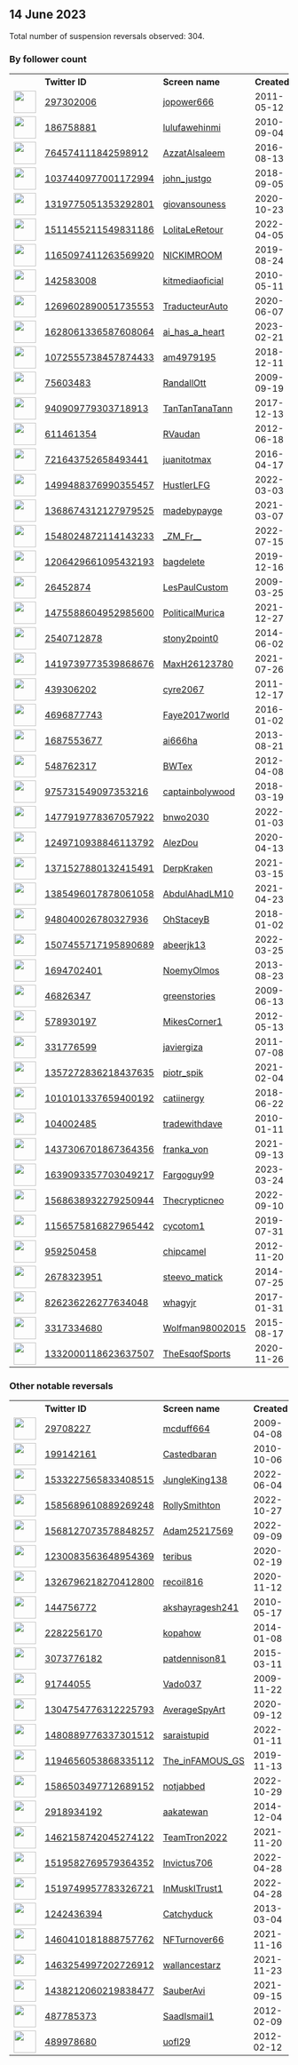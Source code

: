 
## 14 June 2023
Total number of suspension reversals observed: 304.

### By follower count
<table><tr><th></th><th align="left">Twitter ID</th><th align="left">Screen name</th>
<th align="left">Created</th><th align="left">Status</th><th align="left">Suspended</th><th align="left">Followers</th>
<tr><td><a href="https://pbs.twimg.com/profile_images/1633756666658185216/vD3hO_r5_normal.jpg"><img src="https://pbs.twimg.com/profile_images/1633756666658185216/vD3hO_r5_normal.jpg" width="40px" height="40px" align="center"/></a></td><td><a href="https://twitter.com/intent/user?user_id=297302006">297302006</a></td><td><a href="https://twitter.com/jopower666">jopower666</a></td><td>2011-05-12</td><td align="center"></td><td>2023-04-23</td><td>565750</td></tr>
<tr><td><a href="https://pbs.twimg.com/profile_images/1253972995758006272/OB-8pBpL_normal.jpg"><img src="https://pbs.twimg.com/profile_images/1253972995758006272/OB-8pBpL_normal.jpg" width="40px" height="40px" align="center"/></a></td><td><a href="https://twitter.com/intent/user?user_id=186758881">186758881</a></td><td><a href="https://twitter.com/lulufawehinmi">lulufawehinmi</a></td><td>2010-09-04</td><td align="center"></td><td>2023-01-29</td><td>54861</td></tr>
<tr><td><a href="https://pbs.twimg.com/profile_images/1577289040906403842/7BNAqPrc_normal.jpg"><img src="https://pbs.twimg.com/profile_images/1577289040906403842/7BNAqPrc_normal.jpg" width="40px" height="40px" align="center"/></a></td><td><a href="https://twitter.com/intent/user?user_id=764574111842598912">764574111842598912</a></td><td><a href="https://twitter.com/AzzatAlsaleem">AzzatAlsaleem</a></td><td>2016-08-13</td><td align="center"></td><td>2023-03-21</td><td>30132</td></tr>
<tr><td><a href="https://pbs.twimg.com/profile_images/1668938915401674754/PsT8JQo9_normal.jpg"><img src="https://pbs.twimg.com/profile_images/1668938915401674754/PsT8JQo9_normal.jpg" width="40px" height="40px" align="center"/></a></td><td><a href="https://twitter.com/intent/user?user_id=1037440977001172994">1037440977001172994</a></td><td><a href="https://twitter.com/john_justgo">john_justgo</a></td><td>2018-09-05</td><td align="center"></td><td></td><td>14002</td></tr>
<tr><td><a href="https://pbs.twimg.com/profile_images/1664333227035598864/PKptya0s_normal.jpg"><img src="https://pbs.twimg.com/profile_images/1664333227035598864/PKptya0s_normal.jpg" width="40px" height="40px" align="center"/></a></td><td><a href="https://twitter.com/intent/user?user_id=1319775051353292801">1319775051353292801</a></td><td><a href="https://twitter.com/giovansouness">giovansouness</a></td><td>2020-10-23</td><td align="center"></td><td>2023-05-30</td><td>13654</td></tr>
<tr><td><a href="https://pbs.twimg.com/profile_images/1626731029129056256/ib9qCCbo_normal.jpg"><img src="https://pbs.twimg.com/profile_images/1626731029129056256/ib9qCCbo_normal.jpg" width="40px" height="40px" align="center"/></a></td><td><a href="https://twitter.com/intent/user?user_id=1511455211549831186">1511455211549831186</a></td><td><a href="https://twitter.com/LolitaLeRetour">LolitaLeRetour</a></td><td>2022-04-05</td><td align="center"></td><td>2023-06-09</td><td>7301</td></tr>
<tr><td><a href="https://pbs.twimg.com/profile_images/1667360387753181184/pQeJxER7_normal.jpg"><img src="https://pbs.twimg.com/profile_images/1667360387753181184/pQeJxER7_normal.jpg" width="40px" height="40px" align="center"/></a></td><td><a href="https://twitter.com/intent/user?user_id=1165097411263569920">1165097411263569920</a></td><td><a href="https://twitter.com/NICKIMROOM">NICKIMROOM</a></td><td>2019-08-24</td><td align="center"></td><td>2023-05-17</td><td>6337</td></tr>
<tr><td><a href="https://pbs.twimg.com/profile_images/1640377096760352768/RGr2a3v__normal.jpg"><img src="https://pbs.twimg.com/profile_images/1640377096760352768/RGr2a3v__normal.jpg" width="40px" height="40px" align="center"/></a></td><td><a href="https://twitter.com/intent/user?user_id=142583008">142583008</a></td><td><a href="https://twitter.com/kitmediaoficial">kitmediaoficial</a></td><td>2010-05-11</td><td align="center"></td><td>2023-06-06</td><td>5516</td></tr>
<tr><td><a href="https://pbs.twimg.com/profile_images/1667844020943351809/Zye4b-2p_normal.jpg"><img src="https://pbs.twimg.com/profile_images/1667844020943351809/Zye4b-2p_normal.jpg" width="40px" height="40px" align="center"/></a></td><td><a href="https://twitter.com/intent/user?user_id=1269602890051735553">1269602890051735553</a></td><td><a href="https://twitter.com/TraducteurAuto">TraducteurAuto</a></td><td>2020-06-07</td><td align="center"></td><td>2022-03-17</td><td>5422</td></tr>
<tr><td><a href="https://pbs.twimg.com/profile_images/1636660398484258821/6-oePTwP_normal.jpg"><img src="https://pbs.twimg.com/profile_images/1636660398484258821/6-oePTwP_normal.jpg" width="40px" height="40px" align="center"/></a></td><td><a href="https://twitter.com/intent/user?user_id=1628061336587608064">1628061336587608064</a></td><td><a href="https://twitter.com/ai_has_a_heart">ai_has_a_heart</a></td><td>2023-02-21</td><td align="center"></td><td>2023-06-05</td><td>4031</td></tr>
<tr><td><a href="https://pbs.twimg.com/profile_images/1653495366619222041/1BMeArjt_normal.jpg"><img src="https://pbs.twimg.com/profile_images/1653495366619222041/1BMeArjt_normal.jpg" width="40px" height="40px" align="center"/></a></td><td><a href="https://twitter.com/intent/user?user_id=1072555738457874433">1072555738457874433</a></td><td><a href="https://twitter.com/am4979195">am4979195</a></td><td>2018-12-11</td><td align="center"></td><td>2023-05-25</td><td>3881</td></tr>
<tr><td><a href="https://pbs.twimg.com/profile_images/2915420493/0ed71835c97d3028c8305de8c075fc99_normal.png"><img src="https://pbs.twimg.com/profile_images/2915420493/0ed71835c97d3028c8305de8c075fc99_normal.png" width="40px" height="40px" align="center"/></a></td><td><a href="https://twitter.com/intent/user?user_id=75603483">75603483</a></td><td><a href="https://twitter.com/RandallOtt">RandallOtt</a></td><td>2009-09-19</td><td align="center">🔒</td><td>2022-05-06</td><td>3317</td></tr>
<tr><td><a href="https://pbs.twimg.com/profile_images/1590370333961363456/U23nbN2h_normal.jpg"><img src="https://pbs.twimg.com/profile_images/1590370333961363456/U23nbN2h_normal.jpg" width="40px" height="40px" align="center"/></a></td><td><a href="https://twitter.com/intent/user?user_id=940909779303718913">940909779303718913</a></td><td><a href="https://twitter.com/TanTanTanaTann">TanTanTanaTann</a></td><td>2017-12-13</td><td align="center"></td><td>2022-11-13</td><td>3237</td></tr>
<tr><td><a href="https://pbs.twimg.com/profile_images/1277106823183687681/JuqpzW88_normal.jpg"><img src="https://pbs.twimg.com/profile_images/1277106823183687681/JuqpzW88_normal.jpg" width="40px" height="40px" align="center"/></a></td><td><a href="https://twitter.com/intent/user?user_id=611461354">611461354</a></td><td><a href="https://twitter.com/RVaudan">RVaudan</a></td><td>2012-06-18</td><td align="center">🔒</td><td>2023-05-02</td><td>2689</td></tr>
<tr><td><a href="https://pbs.twimg.com/profile_images/1487852897450737675/WrhPtA3-_normal.jpg"><img src="https://pbs.twimg.com/profile_images/1487852897450737675/WrhPtA3-_normal.jpg" width="40px" height="40px" align="center"/></a></td><td><a href="https://twitter.com/intent/user?user_id=721643752658493441">721643752658493441</a></td><td><a href="https://twitter.com/juanitotmax">juanitotmax</a></td><td>2016-04-17</td><td align="center"></td><td>2022-08-19</td><td>2609</td></tr>
<tr><td><a href="https://pbs.twimg.com/profile_images/1640081024704032773/bMc2aEgp_normal.jpg"><img src="https://pbs.twimg.com/profile_images/1640081024704032773/bMc2aEgp_normal.jpg" width="40px" height="40px" align="center"/></a></td><td><a href="https://twitter.com/intent/user?user_id=1499488376990355457">1499488376990355457</a></td><td><a href="https://twitter.com/HustlerLFG">HustlerLFG</a></td><td>2022-03-03</td><td align="center"></td><td>2023-06-03</td><td>2505</td></tr>
<tr><td><a href="https://pbs.twimg.com/profile_images/1668434514551382016/dcCMYUav_normal.jpg"><img src="https://pbs.twimg.com/profile_images/1668434514551382016/dcCMYUav_normal.jpg" width="40px" height="40px" align="center"/></a></td><td><a href="https://twitter.com/intent/user?user_id=1368674312127979525">1368674312127979525</a></td><td><a href="https://twitter.com/madebypayge">madebypayge</a></td><td>2021-03-07</td><td align="center"></td><td>2022-11-12</td><td>2436</td></tr>
<tr><td><a href="https://pbs.twimg.com/profile_images/1668635479397519360/wAwY-MIU_normal.jpg"><img src="https://pbs.twimg.com/profile_images/1668635479397519360/wAwY-MIU_normal.jpg" width="40px" height="40px" align="center"/></a></td><td><a href="https://twitter.com/intent/user?user_id=1548024872114143233">1548024872114143233</a></td><td><a href="https://twitter.com/_ZM_Fr__">_ZM_Fr__</a></td><td>2022-07-15</td><td align="center">🔒</td><td>2023-02-18</td><td>2397</td></tr>
<tr><td><a href="https://pbs.twimg.com/profile_images/1661074250457919491/5fA9sr_e_normal.jpg"><img src="https://pbs.twimg.com/profile_images/1661074250457919491/5fA9sr_e_normal.jpg" width="40px" height="40px" align="center"/></a></td><td><a href="https://twitter.com/intent/user?user_id=1206429661095432193">1206429661095432193</a></td><td><a href="https://twitter.com/bagdelete">bagdelete</a></td><td>2019-12-16</td><td align="center"></td><td>2023-06-01</td><td>2212</td></tr>
<tr><td><a href="https://pbs.twimg.com/profile_images/1038313030356938752/bM1A7-22_normal.jpg"><img src="https://pbs.twimg.com/profile_images/1038313030356938752/bM1A7-22_normal.jpg" width="40px" height="40px" align="center"/></a></td><td><a href="https://twitter.com/intent/user?user_id=26452874">26452874</a></td><td><a href="https://twitter.com/LesPaulCustom">LesPaulCustom</a></td><td>2009-03-25</td><td align="center"></td><td></td><td>2210</td></tr>
<tr><td><a href="https://pbs.twimg.com/profile_images/1636456090077372416/180k99az_normal.jpg"><img src="https://pbs.twimg.com/profile_images/1636456090077372416/180k99az_normal.jpg" width="40px" height="40px" align="center"/></a></td><td><a href="https://twitter.com/intent/user?user_id=1475588604952985600">1475588604952985600</a></td><td><a href="https://twitter.com/PoliticalMurica">PoliticalMurica</a></td><td>2021-12-27</td><td align="center"></td><td>2023-05-28</td><td>1960</td></tr>
<tr><td><a href="https://pbs.twimg.com/profile_images/1495078621475651588/VKV8vlpT_normal.jpg"><img src="https://pbs.twimg.com/profile_images/1495078621475651588/VKV8vlpT_normal.jpg" width="40px" height="40px" align="center"/></a></td><td><a href="https://twitter.com/intent/user?user_id=2540712878">2540712878</a></td><td><a href="https://twitter.com/stony2point0">stony2point0</a></td><td>2014-06-02</td><td align="center"></td><td>2022-12-02</td><td>1862</td></tr>
<tr><td><a href="https://pbs.twimg.com/profile_images/1652259804369371137/FrJfchPR_normal.jpg"><img src="https://pbs.twimg.com/profile_images/1652259804369371137/FrJfchPR_normal.jpg" width="40px" height="40px" align="center"/></a></td><td><a href="https://twitter.com/intent/user?user_id=1419739773539868676">1419739773539868676</a></td><td><a href="https://twitter.com/MaxH26123780">MaxH26123780</a></td><td>2021-07-26</td><td align="center"></td><td>2023-03-06</td><td>1848</td></tr>
<tr><td><a href="https://pbs.twimg.com/profile_images/1507757256741376000/TzWGbqHl_normal.jpg"><img src="https://pbs.twimg.com/profile_images/1507757256741376000/TzWGbqHl_normal.jpg" width="40px" height="40px" align="center"/></a></td><td><a href="https://twitter.com/intent/user?user_id=439306202">439306202</a></td><td><a href="https://twitter.com/cyre2067">cyre2067</a></td><td>2011-12-17</td><td align="center"></td><td>2022-03-27</td><td>1833</td></tr>
<tr><td><a href="https://pbs.twimg.com/profile_images/735336698528333825/fSpvnTJv_normal.jpg"><img src="https://pbs.twimg.com/profile_images/735336698528333825/fSpvnTJv_normal.jpg" width="40px" height="40px" align="center"/></a></td><td><a href="https://twitter.com/intent/user?user_id=4696877743">4696877743</a></td><td><a href="https://twitter.com/Faye2017world">Faye2017world</a></td><td>2016-01-02</td><td align="center"></td><td></td><td>1817</td></tr>
<tr><td><a href="https://pbs.twimg.com/profile_images/1343810729527435265/_WDtAAAl_normal.jpg"><img src="https://pbs.twimg.com/profile_images/1343810729527435265/_WDtAAAl_normal.jpg" width="40px" height="40px" align="center"/></a></td><td><a href="https://twitter.com/intent/user?user_id=1687553677">1687553677</a></td><td><a href="https://twitter.com/ai666ha">ai666ha</a></td><td>2013-08-21</td><td align="center"></td><td></td><td>1773</td></tr>
<tr><td><a href="https://pbs.twimg.com/profile_images/1668948997355057154/m0fbMByx_normal.jpg"><img src="https://pbs.twimg.com/profile_images/1668948997355057154/m0fbMByx_normal.jpg" width="40px" height="40px" align="center"/></a></td><td><a href="https://twitter.com/intent/user?user_id=548762317">548762317</a></td><td><a href="https://twitter.com/BWTex">BWTex</a></td><td>2012-04-08</td><td align="center"></td><td></td><td>1729</td></tr>
<tr><td><a href="https://pbs.twimg.com/profile_images/1486925454338576388/1hZ3aUVJ_normal.jpg"><img src="https://pbs.twimg.com/profile_images/1486925454338576388/1hZ3aUVJ_normal.jpg" width="40px" height="40px" align="center"/></a></td><td><a href="https://twitter.com/intent/user?user_id=975731549097353216">975731549097353216</a></td><td><a href="https://twitter.com/captainbolywood">captainbolywood</a></td><td>2018-03-19</td><td align="center"></td><td>2022-08-06</td><td>1696</td></tr>
<tr><td><a href="https://pbs.twimg.com/profile_images/1477921411331198978/nLaXEbnY_normal.jpg"><img src="https://pbs.twimg.com/profile_images/1477921411331198978/nLaXEbnY_normal.jpg" width="40px" height="40px" align="center"/></a></td><td><a href="https://twitter.com/intent/user?user_id=1477919778367057922">1477919778367057922</a></td><td><a href="https://twitter.com/bnwo2030">bnwo2030</a></td><td>2022-01-03</td><td align="center"></td><td>2023-06-02</td><td>1690</td></tr>
<tr><td><a href="https://pbs.twimg.com/profile_images/1668222798248960000/R67JVXIP_normal.jpg"><img src="https://pbs.twimg.com/profile_images/1668222798248960000/R67JVXIP_normal.jpg" width="40px" height="40px" align="center"/></a></td><td><a href="https://twitter.com/intent/user?user_id=1249710938846113792">1249710938846113792</a></td><td><a href="https://twitter.com/AlezDou">AlezDou</a></td><td>2020-04-13</td><td align="center"></td><td>2022-04-11</td><td>1656</td></tr>
<tr><td><a href="https://pbs.twimg.com/profile_images/1666939904285081600/ehw2f1gp_normal.jpg"><img src="https://pbs.twimg.com/profile_images/1666939904285081600/ehw2f1gp_normal.jpg" width="40px" height="40px" align="center"/></a></td><td><a href="https://twitter.com/intent/user?user_id=1371527880132415491">1371527880132415491</a></td><td><a href="https://twitter.com/DerpKraken">DerpKraken</a></td><td>2021-03-15</td><td align="center"></td><td>2023-05-27</td><td>1636</td></tr>
<tr><td><a href="https://pbs.twimg.com/profile_images/1667265140633358480/qzHIl_mh_normal.jpg"><img src="https://pbs.twimg.com/profile_images/1667265140633358480/qzHIl_mh_normal.jpg" width="40px" height="40px" align="center"/></a></td><td><a href="https://twitter.com/intent/user?user_id=1385496017878061058">1385496017878061058</a></td><td><a href="https://twitter.com/AbdulAhadLM10">AbdulAhadLM10</a></td><td>2021-04-23</td><td align="center"></td><td>2023-06-01</td><td>1564</td></tr>
<tr><td><a href="https://pbs.twimg.com/profile_images/1518713384874741792/Lfc5isS7_normal.jpg"><img src="https://pbs.twimg.com/profile_images/1518713384874741792/Lfc5isS7_normal.jpg" width="40px" height="40px" align="center"/></a></td><td><a href="https://twitter.com/intent/user?user_id=948040026780327936">948040026780327936</a></td><td><a href="https://twitter.com/OhStaceyB">OhStaceyB</a></td><td>2018-01-02</td><td align="center"></td><td>2022-09-09</td><td>1495</td></tr>
<tr><td><a href="https://pbs.twimg.com/profile_images/1662696543785287681/zwwmIj2D_normal.jpg"><img src="https://pbs.twimg.com/profile_images/1662696543785287681/zwwmIj2D_normal.jpg" width="40px" height="40px" align="center"/></a></td><td><a href="https://twitter.com/intent/user?user_id=1507455717195890689">1507455717195890689</a></td><td><a href="https://twitter.com/abeerjk13">abeerjk13</a></td><td>2022-03-25</td><td align="center"></td><td>2023-06-04</td><td>1481</td></tr>
<tr><td><a href="https://pbs.twimg.com/profile_images/1613800767944531969/9pu7SGqd_normal.jpg"><img src="https://pbs.twimg.com/profile_images/1613800767944531969/9pu7SGqd_normal.jpg" width="40px" height="40px" align="center"/></a></td><td><a href="https://twitter.com/intent/user?user_id=1694702401">1694702401</a></td><td><a href="https://twitter.com/NoemyOlmos">NoemyOlmos</a></td><td>2013-08-23</td><td align="center"></td><td>2023-05-30</td><td>1470</td></tr>
<tr><td><a href="https://pbs.twimg.com/profile_images/1669084004430086150/axnjYr5s_normal.jpg"><img src="https://pbs.twimg.com/profile_images/1669084004430086150/axnjYr5s_normal.jpg" width="40px" height="40px" align="center"/></a></td><td><a href="https://twitter.com/intent/user?user_id=46826347">46826347</a></td><td><a href="https://twitter.com/greenstories">greenstories</a></td><td>2009-06-13</td><td align="center"></td><td></td><td>1415</td></tr>
<tr><td><a href="https://pbs.twimg.com/profile_images/1163059733668012033/9ptWCzr0_normal.jpg"><img src="https://pbs.twimg.com/profile_images/1163059733668012033/9ptWCzr0_normal.jpg" width="40px" height="40px" align="center"/></a></td><td><a href="https://twitter.com/intent/user?user_id=578930197">578930197</a></td><td><a href="https://twitter.com/MikesCorner1">MikesCorner1</a></td><td>2012-05-13</td><td align="center"></td><td></td><td>1296</td></tr>
<tr><td><a href="https://pbs.twimg.com/profile_images/1454847802996109313/WenwAjBc_normal.jpg"><img src="https://pbs.twimg.com/profile_images/1454847802996109313/WenwAjBc_normal.jpg" width="40px" height="40px" align="center"/></a></td><td><a href="https://twitter.com/intent/user?user_id=331776599">331776599</a></td><td><a href="https://twitter.com/javiergiza">javiergiza</a></td><td>2011-07-08</td><td align="center"></td><td>2022-08-19</td><td>1224</td></tr>
<tr><td><a href="https://pbs.twimg.com/profile_images/1509829086474125323/VpmaPf2y_normal.jpg"><img src="https://pbs.twimg.com/profile_images/1509829086474125323/VpmaPf2y_normal.jpg" width="40px" height="40px" align="center"/></a></td><td><a href="https://twitter.com/intent/user?user_id=1357272836218437635">1357272836218437635</a></td><td><a href="https://twitter.com/piotr_spik">piotr_spik</a></td><td>2021-02-04</td><td align="center"></td><td>2023-06-02</td><td>1224</td></tr>
<tr><td><a href="https://pbs.twimg.com/profile_images/1669341884173492224/otilQ-Te_normal.jpg"><img src="https://pbs.twimg.com/profile_images/1669341884173492224/otilQ-Te_normal.jpg" width="40px" height="40px" align="center"/></a></td><td><a href="https://twitter.com/intent/user?user_id=1010101337659400192">1010101337659400192</a></td><td><a href="https://twitter.com/catiinergy">catiinergy</a></td><td>2018-06-22</td><td align="center"></td><td></td><td>1219</td></tr>
<tr><td><a href="https://pbs.twimg.com/profile_images/683717604800856064/IHTwFL_m_normal.jpg"><img src="https://pbs.twimg.com/profile_images/683717604800856064/IHTwFL_m_normal.jpg" width="40px" height="40px" align="center"/></a></td><td><a href="https://twitter.com/intent/user?user_id=104002485">104002485</a></td><td><a href="https://twitter.com/tradewithdave">tradewithdave</a></td><td>2010-01-11</td><td align="center"></td><td></td><td>1173</td></tr>
<tr><td><a href="https://pbs.twimg.com/profile_images/1437308072842698752/WM595t6W_normal.jpg"><img src="https://pbs.twimg.com/profile_images/1437308072842698752/WM595t6W_normal.jpg" width="40px" height="40px" align="center"/></a></td><td><a href="https://twitter.com/intent/user?user_id=1437306701867364356">1437306701867364356</a></td><td><a href="https://twitter.com/franka_von">franka_von</a></td><td>2021-09-13</td><td align="center"></td><td>2022-08-10</td><td>1171</td></tr>
<tr><td><a href="https://pbs.twimg.com/profile_images/1639402344302403591/uJxy6SAk_normal.jpg"><img src="https://pbs.twimg.com/profile_images/1639402344302403591/uJxy6SAk_normal.jpg" width="40px" height="40px" align="center"/></a></td><td><a href="https://twitter.com/intent/user?user_id=1639093357703049217">1639093357703049217</a></td><td><a href="https://twitter.com/Fargoguy99">Fargoguy99</a></td><td>2023-03-24</td><td align="center"></td><td>2023-06-01</td><td>1040</td></tr>
<tr><td><a href="https://pbs.twimg.com/profile_images/1569896901780340736/6UX9ad2h_normal.jpg"><img src="https://pbs.twimg.com/profile_images/1569896901780340736/6UX9ad2h_normal.jpg" width="40px" height="40px" align="center"/></a></td><td><a href="https://twitter.com/intent/user?user_id=1568638932279250944">1568638932279250944</a></td><td><a href="https://twitter.com/Thecrypticneo">Thecrypticneo</a></td><td>2022-09-10</td><td align="center"></td><td>2023-05-12</td><td>907</td></tr>
<tr><td><a href="https://pbs.twimg.com/profile_images/1476616255306096656/Ib6hDd9x_normal.jpg"><img src="https://pbs.twimg.com/profile_images/1476616255306096656/Ib6hDd9x_normal.jpg" width="40px" height="40px" align="center"/></a></td><td><a href="https://twitter.com/intent/user?user_id=1156575816827965442">1156575816827965442</a></td><td><a href="https://twitter.com/cycotom1">cycotom1</a></td><td>2019-07-31</td><td align="center"></td><td>2023-01-05</td><td>887</td></tr>
<tr><td><a href="https://pbs.twimg.com/profile_images/1347928777351962624/2aMBsCHc_normal.jpg"><img src="https://pbs.twimg.com/profile_images/1347928777351962624/2aMBsCHc_normal.jpg" width="40px" height="40px" align="center"/></a></td><td><a href="https://twitter.com/intent/user?user_id=959250458">959250458</a></td><td><a href="https://twitter.com/chipcamel">chipcamel</a></td><td>2012-11-20</td><td align="center"></td><td></td><td>877</td></tr>
<tr><td><a href="https://pbs.twimg.com/profile_images/1529861366286278661/buLsEfOv_normal.jpg"><img src="https://pbs.twimg.com/profile_images/1529861366286278661/buLsEfOv_normal.jpg" width="40px" height="40px" align="center"/></a></td><td><a href="https://twitter.com/intent/user?user_id=2678323951">2678323951</a></td><td><a href="https://twitter.com/steevo_matick">steevo_matick</a></td><td>2014-07-25</td><td align="center"></td><td>2023-05-28</td><td>876</td></tr>
<tr><td><a href="https://pbs.twimg.com/profile_images/1659312736621273088/BGogZAII_normal.jpg"><img src="https://pbs.twimg.com/profile_images/1659312736621273088/BGogZAII_normal.jpg" width="40px" height="40px" align="center"/></a></td><td><a href="https://twitter.com/intent/user?user_id=826236226277634048">826236226277634048</a></td><td><a href="https://twitter.com/whagyjr">whagyjr</a></td><td>2017-01-31</td><td align="center"></td><td>2023-05-29</td><td>851</td></tr>
<tr><td><a href="https://pbs.twimg.com/profile_images/1346121740733222912/v6xIQ22N_normal.jpg"><img src="https://pbs.twimg.com/profile_images/1346121740733222912/v6xIQ22N_normal.jpg" width="40px" height="40px" align="center"/></a></td><td><a href="https://twitter.com/intent/user?user_id=3317334680">3317334680</a></td><td><a href="https://twitter.com/Wolfman98002015">Wolfman98002015</a></td><td>2015-08-17</td><td align="center"></td><td>2023-05-28</td><td>806</td></tr>
<tr><td><a href="https://pbs.twimg.com/profile_images/1658677772678578177/USOe5S6T_normal.jpg"><img src="https://pbs.twimg.com/profile_images/1658677772678578177/USOe5S6T_normal.jpg" width="40px" height="40px" align="center"/></a></td><td><a href="https://twitter.com/intent/user?user_id=1332000118623637507">1332000118623637507</a></td><td><a href="https://twitter.com/TheEsqofSports">TheEsqofSports</a></td><td>2020-11-26</td><td align="center"></td><td></td><td>775</td></tr>
</table>

### Other notable reversals
<table><tr><th></th><th align="left">Twitter ID</th><th align="left">Screen name</th>
<th align="left">Created</th><th align="left">Status</th><th align="left">Suspended</th><th align="left">Followers</th>
<tr><td><a href="https://pbs.twimg.com/profile_images/1658623266053935105/k22t_XRh_normal.jpg"><img src="https://pbs.twimg.com/profile_images/1658623266053935105/k22t_XRh_normal.jpg" width="40px" height="40px" align="center"/></a></td><td><a href="https://twitter.com/intent/user?user_id=29708227">29708227</a></td><td><a href="https://twitter.com/mcduff664">mcduff664</a></td><td>2009-04-08</td><td align="center"></td><td>2023-05-28</td><td>168</td></tr>
<tr><td><a href="https://pbs.twimg.com/profile_images/1517543865644896256/V5yfyjBO_normal.jpg"><img src="https://pbs.twimg.com/profile_images/1517543865644896256/V5yfyjBO_normal.jpg" width="40px" height="40px" align="center"/></a></td><td><a href="https://twitter.com/intent/user?user_id=199142161">199142161</a></td><td><a href="https://twitter.com/Castedbaran">Castedbaran</a></td><td>2010-10-06</td><td align="center"></td><td>2023-05-28</td><td>29</td></tr>
<tr><td><a href="https://pbs.twimg.com/profile_images/1533228099306934272/J7MGMV0N_normal.jpg"><img src="https://pbs.twimg.com/profile_images/1533228099306934272/J7MGMV0N_normal.jpg" width="40px" height="40px" align="center"/></a></td><td><a href="https://twitter.com/intent/user?user_id=1533227565833408515">1533227565833408515</a></td><td><a href="https://twitter.com/JungleKing138">JungleKing138</a></td><td>2022-06-04</td><td align="center"></td><td>2022-12-12</td><td>24</td></tr>
<tr><td><a href="https://pbs.twimg.com/profile_images/1586317648605827072/OZXANHKO_normal.jpg"><img src="https://pbs.twimg.com/profile_images/1586317648605827072/OZXANHKO_normal.jpg" width="40px" height="40px" align="center"/></a></td><td><a href="https://twitter.com/intent/user?user_id=1585689610889269248">1585689610889269248</a></td><td><a href="https://twitter.com/RollySmithton">RollySmithton</a></td><td>2022-10-27</td><td align="center"></td><td>2022-11-07</td><td>14</td></tr>
<tr><td><a href="https://pbs.twimg.com/profile_images/1668700725193461762/b7OD3ZxO_normal.jpg"><img src="https://pbs.twimg.com/profile_images/1668700725193461762/b7OD3ZxO_normal.jpg" width="40px" height="40px" align="center"/></a></td><td><a href="https://twitter.com/intent/user?user_id=1568127073578848257">1568127073578848257</a></td><td><a href="https://twitter.com/Adam25217569">Adam25217569</a></td><td>2022-09-09</td><td align="center"></td><td>2023-06-08</td><td>573</td></tr>
<tr><td><a href="https://pbs.twimg.com/profile_images/1611013560775372803/Yw2IBJOm_normal.jpg"><img src="https://pbs.twimg.com/profile_images/1611013560775372803/Yw2IBJOm_normal.jpg" width="40px" height="40px" align="center"/></a></td><td><a href="https://twitter.com/intent/user?user_id=1230083563648954369">1230083563648954369</a></td><td><a href="https://twitter.com/teribus">teribus</a></td><td>2020-02-19</td><td align="center"></td><td>2023-05-28</td><td>142</td></tr>
<tr><td><a href="https://pbs.twimg.com/profile_images/1569679984981118977/ds7B-7OX_normal.jpg"><img src="https://pbs.twimg.com/profile_images/1569679984981118977/ds7B-7OX_normal.jpg" width="40px" height="40px" align="center"/></a></td><td><a href="https://twitter.com/intent/user?user_id=1326796218270412800">1326796218270412800</a></td><td><a href="https://twitter.com/recoil816">recoil816</a></td><td>2020-11-12</td><td align="center">🔒</td><td>2022-12-30</td><td>2</td></tr>
<tr><td><a href="https://pbs.twimg.com/profile_images/1119229327952859141/sIgjb2El_normal.jpg"><img src="https://pbs.twimg.com/profile_images/1119229327952859141/sIgjb2El_normal.jpg" width="40px" height="40px" align="center"/></a></td><td><a href="https://twitter.com/intent/user?user_id=144756772">144756772</a></td><td><a href="https://twitter.com/akshayragesh241">akshayragesh241</a></td><td>2010-05-17</td><td align="center"></td><td>2023-05-31</td><td>64</td></tr>
<tr><td><a href="https://pbs.twimg.com/profile_images/1669160626151739393/FC9aNlwI_normal.jpg"><img src="https://pbs.twimg.com/profile_images/1669160626151739393/FC9aNlwI_normal.jpg" width="40px" height="40px" align="center"/></a></td><td><a href="https://twitter.com/intent/user?user_id=2282256170">2282256170</a></td><td><a href="https://twitter.com/kopahow">kopahow</a></td><td>2014-01-08</td><td align="center"></td><td>2022-06-29</td><td>68</td></tr>
<tr><td><a href="https://pbs.twimg.com/profile_images/576120156323213312/k0F6QrMv_normal.jpeg"><img src="https://pbs.twimg.com/profile_images/576120156323213312/k0F6QrMv_normal.jpeg" width="40px" height="40px" align="center"/></a></td><td><a href="https://twitter.com/intent/user?user_id=3073776182">3073776182</a></td><td><a href="https://twitter.com/patdennison81">patdennison81</a></td><td>2015-03-11</td><td align="center"></td><td>2023-06-01</td><td>25</td></tr>
<tr><td><a href="https://pbs.twimg.com/profile_images/1666888651647623169/NqG-p-3m_normal.jpg"><img src="https://pbs.twimg.com/profile_images/1666888651647623169/NqG-p-3m_normal.jpg" width="40px" height="40px" align="center"/></a></td><td><a href="https://twitter.com/intent/user?user_id=91744055">91744055</a></td><td><a href="https://twitter.com/Vado037">Vado037</a></td><td>2009-11-22</td><td align="center">🔒</td><td>2023-03-28</td><td>13</td></tr>
<tr><td><a href="https://pbs.twimg.com/profile_images/1437698241844310016/cy8Ks8If_normal.jpg"><img src="https://pbs.twimg.com/profile_images/1437698241844310016/cy8Ks8If_normal.jpg" width="40px" height="40px" align="center"/></a></td><td><a href="https://twitter.com/intent/user?user_id=1304754776312225793">1304754776312225793</a></td><td><a href="https://twitter.com/AverageSpyArt">AverageSpyArt</a></td><td>2020-09-12</td><td align="center"></td><td>2023-05-28</td><td>268</td></tr>
<tr><td><a href="https://pbs.twimg.com/profile_images/1629766648969273345/bdr5O7xn_normal.jpg"><img src="https://pbs.twimg.com/profile_images/1629766648969273345/bdr5O7xn_normal.jpg" width="40px" height="40px" align="center"/></a></td><td><a href="https://twitter.com/intent/user?user_id=1480889776337301512">1480889776337301512</a></td><td><a href="https://twitter.com/saraistupid">saraistupid</a></td><td>2022-01-11</td><td align="center"></td><td>2023-03-27</td><td>155</td></tr>
<tr><td><a href="https://pbs.twimg.com/profile_images/1663291246712872962/6--v9YnC_normal.jpg"><img src="https://pbs.twimg.com/profile_images/1663291246712872962/6--v9YnC_normal.jpg" width="40px" height="40px" align="center"/></a></td><td><a href="https://twitter.com/intent/user?user_id=1194656053868335112">1194656053868335112</a></td><td><a href="https://twitter.com/The_inFAMOUS_GS">The_inFAMOUS_GS</a></td><td>2019-11-13</td><td align="center"></td><td>2023-05-28</td><td>464</td></tr>
<tr><td><a href="https://pbs.twimg.com/profile_images/1586503633423564800/hUiqs1_A_normal.jpg"><img src="https://pbs.twimg.com/profile_images/1586503633423564800/hUiqs1_A_normal.jpg" width="40px" height="40px" align="center"/></a></td><td><a href="https://twitter.com/intent/user?user_id=1586503497712689152">1586503497712689152</a></td><td><a href="https://twitter.com/notjabbed">notjabbed</a></td><td>2022-10-29</td><td align="center"></td><td>2022-12-28</td><td>11</td></tr>
<tr><td><a href="https://pbs.twimg.com/profile_images/1338221430471737344/jX5uzDk5_normal.jpg"><img src="https://pbs.twimg.com/profile_images/1338221430471737344/jX5uzDk5_normal.jpg" width="40px" height="40px" align="center"/></a></td><td><a href="https://twitter.com/intent/user?user_id=2918934192">2918934192</a></td><td><a href="https://twitter.com/aakatewan">aakatewan</a></td><td>2014-12-04</td><td align="center"></td><td>2023-06-01</td><td>29</td></tr>
<tr><td><a href="https://pbs.twimg.com/profile_images/1489304961431355392/tH9VuKxE_normal.jpg"><img src="https://pbs.twimg.com/profile_images/1489304961431355392/tH9VuKxE_normal.jpg" width="40px" height="40px" align="center"/></a></td><td><a href="https://twitter.com/intent/user?user_id=1462158742045274122">1462158742045274122</a></td><td><a href="https://twitter.com/TeamTron2022">TeamTron2022</a></td><td>2021-11-20</td><td align="center"></td><td>2023-02-02</td><td>44</td></tr>
<tr><td><a href="https://pbs.twimg.com/profile_images/1523175147170983936/jAD-Vc-J_normal.jpg"><img src="https://pbs.twimg.com/profile_images/1523175147170983936/jAD-Vc-J_normal.jpg" width="40px" height="40px" align="center"/></a></td><td><a href="https://twitter.com/intent/user?user_id=1519582769579364352">1519582769579364352</a></td><td><a href="https://twitter.com/Invictus706">Invictus706</a></td><td>2022-04-28</td><td align="center"></td><td>2022-11-21</td><td>45</td></tr>
<tr><td><a href="https://pbs.twimg.com/profile_images/1584257640779186179/AI2QVrOL_normal.jpg"><img src="https://pbs.twimg.com/profile_images/1584257640779186179/AI2QVrOL_normal.jpg" width="40px" height="40px" align="center"/></a></td><td><a href="https://twitter.com/intent/user?user_id=1519749957783326721">1519749957783326721</a></td><td><a href="https://twitter.com/InMuskITrust1">InMuskITrust1</a></td><td>2022-04-28</td><td align="center"></td><td>2023-06-09</td><td>101</td></tr>
<tr><td><a href="https://pbs.twimg.com/profile_images/1461246965019205637/nUS5IMsI_normal.jpg"><img src="https://pbs.twimg.com/profile_images/1461246965019205637/nUS5IMsI_normal.jpg" width="40px" height="40px" align="center"/></a></td><td><a href="https://twitter.com/intent/user?user_id=1242436394">1242436394</a></td><td><a href="https://twitter.com/Catchyduck">Catchyduck</a></td><td>2013-03-04</td><td align="center"></td><td>2023-06-02</td><td>47</td></tr>
<tr><td><a href="https://pbs.twimg.com/profile_images/1460411877218041858/zZU3xBG1_normal.jpg"><img src="https://pbs.twimg.com/profile_images/1460411877218041858/zZU3xBG1_normal.jpg" width="40px" height="40px" align="center"/></a></td><td><a href="https://twitter.com/intent/user?user_id=1460410181888757762">1460410181888757762</a></td><td><a href="https://twitter.com/NFTurnover66">NFTurnover66</a></td><td>2021-11-16</td><td align="center"></td><td>2023-02-03</td><td>64</td></tr>
<tr><td><a href="https://pbs.twimg.com/profile_images/1489392352343076865/Uxsj6InE_normal.jpg"><img src="https://pbs.twimg.com/profile_images/1489392352343076865/Uxsj6InE_normal.jpg" width="40px" height="40px" align="center"/></a></td><td><a href="https://twitter.com/intent/user?user_id=1463254997202726912">1463254997202726912</a></td><td><a href="https://twitter.com/wallancestarz">wallancestarz</a></td><td>2021-11-23</td><td align="center"></td><td>2023-02-06</td><td>12</td></tr>
<tr><td><a href="https://pbs.twimg.com/profile_images/1650672600987713537/-zfeckqk_normal.jpg"><img src="https://pbs.twimg.com/profile_images/1650672600987713537/-zfeckqk_normal.jpg" width="40px" height="40px" align="center"/></a></td><td><a href="https://twitter.com/intent/user?user_id=1438212060219838477">1438212060219838477</a></td><td><a href="https://twitter.com/SauberAvi">SauberAvi</a></td><td>2021-09-15</td><td align="center"></td><td>2023-05-18</td><td>591</td></tr>
<tr><td><a href="https://abs.twimg.com/sticky/default_profile_images/default_profile_normal.png"><img src="https://abs.twimg.com/sticky/default_profile_images/default_profile_normal.png" width="40px" height="40px" align="center"/></a></td><td><a href="https://twitter.com/intent/user?user_id=487785373">487785373</a></td><td><a href="https://twitter.com/SaadIsmail1">SaadIsmail1</a></td><td>2012-02-09</td><td align="center"></td><td>2023-05-23</td><td>1</td></tr>
<tr><td><a href="https://pbs.twimg.com/profile_images/1601347479785689088/x6K7bFNL_normal.jpg"><img src="https://pbs.twimg.com/profile_images/1601347479785689088/x6K7bFNL_normal.jpg" width="40px" height="40px" align="center"/></a></td><td><a href="https://twitter.com/intent/user?user_id=489978680">489978680</a></td><td><a href="https://twitter.com/uofl29">uofl29</a></td><td>2012-02-12</td><td align="center"></td><td>2023-06-10</td><td>24</td></tr>
</table>
